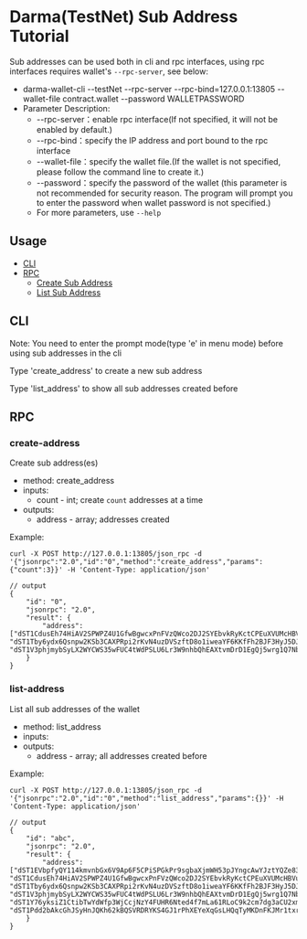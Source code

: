 # **Darma(TestNet) Sub Address Tutorial**

Sub addresses can be used both in cli and rpc interfaces, using rpc interfaces requires wallet's `--rpc-server`, see below:

* darma-wallet-cli --testNet --rpc-server --rpc-bind=127.0.0.1:13805 --wallet-file contract.wallet --password WALLETPASSWORD
* Parameter Description:
   * --rpc-server：enable rpc interface(If not specified, it will not be enabled by default.)
   * --rpc-bind：specify the IP address and port bound to the rpc interface
   * --wallet-file：specify the wallet file.(If the wallet is not specified, please follow the command line to create it.)
   * --password：specify the password of the wallet (this parameter is not recommended for security reason. The program will prompt you to enter the password when wallet password is not specified.)
   * For more parameters, use `--help`

## **Usage**

* [CLI](#CLI)
* [RPC](#RPC)
  * [Create Sub Address](#create-address)
  * [List Sub Address](#list-address)

## **CLI**

Note: You need to enter the prompt mode(type 'e' in menu mode) before using sub addresses in the cli <br/>

Type 'create_address' to create a new sub address <br/>

Type 'list_address' to show all sub addresses created before

## **RPC**

### **create-address**

Create sub address(es)

* method: create_address
* inputs:
  * count - int; create `count` addresses at a time
* outputs:
  * address - array; addresses created

Example:
```
curl -X POST http://127.0.0.1:13805/json_rpc -d '{"jsonrpc":"2.0","id":"0","method":"create_address","params":{"count":3}}' -H 'Content-Type: application/json'

// output
{
	"id": "0",
	"jsonrpc": "2.0",
	"result": {
		"address": ["dST1CdusEh74HiAV2SPWPZ4U1GfwBgwcxPnFVzQWco2DJ2SYEbvkRyKctCPEuXVUMcHBVueBgTp3f2Ur2BAA9wK41yNxHsC78x", "dST1Tby6ydx6Qsnpw2KSb3CAXPRpi2rKvN4uzDVSzftD8o1iweaYF6KKfFh2BJF3HyJ5DJu8pBEfZAdUqMgJHHvr5tjGLGNoer", "dST1V3phjmybSyLX2WYCWS35wFUC4tWdPSLU6Lr3W9nhbQhEAXtvmDrD1EgQj5wrg1Q7NbyzE1JeT1C7Hmx3nTPC8pENmjpHLq"]
	}
}
```

### **list-address**

List all sub addresses of the wallet

* method: list_address
* inputs:
* outputs:
  * address - array; all addresses created before

Example:
```
curl -X POST http://127.0.0.1:13805/json_rpc -d '{"jsonrpc":"2.0","id":"0","method":"list_address","params":{}}' -H 'Content-Type: application/json'

// output
{
	"id": "abc",
	"jsonrpc": "2.0",
	"result": {
		"address": ["dST1EVbpfyQY114kmvnbGx6V9Ap6F5CPiSPGkPr9sgbaXjmWH53pJYngcAwYJztYQZe83x6n7Z6hfeQU6cbcLBXQ3S3h1r7KY8", "dST1CdusEh74HiAV2SPWPZ4U1GfwBgwcxPnFVzQWco2DJ2SYEbvkRyKctCPEuXVUMcHBVueBgTp3f2Ur2BAA9wK41yNxHsC78x", "dST1Tby6ydx6Qsnpw2KSb3CAXPRpi2rKvN4uzDVSzftD8o1iweaYF6KKfFh2BJF3HyJ5DJu8pBEfZAdUqMgJHHvr5tjGLGNoer", "dST1V3phjmybSyLX2WYCWS35wFUC4tWdPSLU6Lr3W9nhbQhEAXtvmDrD1EgQj5wrg1Q7NbyzE1JeT1C7Hmx3nTPC8pENmjpHLq", "dST1Y76yksiZ1CtibTwYdWfp3WjCcjNzY4FUHR6Nted4f7mLa61RLoC9k2cm7dg3aCU2xmY1RqQhz831XXdi3CbE3mcKuYZo6v", "dST1Pdd2bAkcGhJSyHnJQKh62kBQSVRDRYKS4GJ1rPhXEYeXqGsLHQqTyMKDnFKJMr1txrhMnDvVWQK8LAsvKEzQ14dtvpii7D"]
	}
}
```